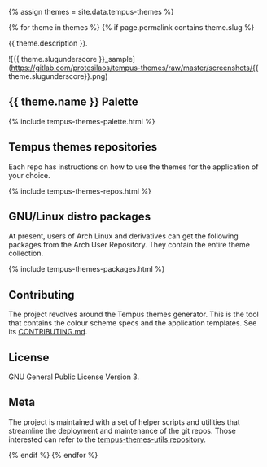 {% assign themes = site.data.tempus-themes %}

{% for theme in themes %}
{% if page.permalink contains theme.slug %}

{{ theme.description }}.

![{{ theme.slugunderscore }}_sample](https://gitlab.com/protesilaos/tempus-themes/raw/master/screenshots/{{ theme.slugunderscore}}.png)

## {{ theme.name }} Palette

{% include tempus-themes-palette.html %}

## Tempus themes repositories

Each repo has instructions on how to use the themes for the application of your choice.

{% include tempus-themes-repos.html %}

## GNU/Linux distro packages

At present, users of Arch Linux and derivatives can get the following packages from the Arch User Repository. They contain the entire theme collection.

{% include tempus-themes-packages.html %}

## Contributing

The project revolves around the Tempus themes generator. This is the tool that contains the colour scheme specs and the application templates. See its [CONTRIBUTING.md](https://gitlab.com/protesilaos/tempus-themes-generator/blob/master/CONTRIBUTING.md).

## License

GNU General Public License Version 3.

## Meta

The project is maintained with a set of helper scripts and utilities that streamline the deployment and maintenance of the git repos. Those interested can refer to the [tempus-themes-utils repository](https://gitlab.com/protesilaos/tempus-themes-utils).

{% endif %}
{% endfor %}
